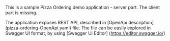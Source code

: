 This is a sample Pizza Ordering demo application - server part.
The client part is missing.

The application exposes REST API, described in [OpenApi description] (pizza-ordering-OpenApi.yaml) file.
The file can be easily explored in Swagger UI format, by using [Swagger UI Editor] (https://editor.swagger.io/)
